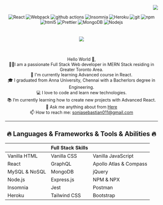 <img align="right" src="https://visitor-badge.laobi.icu/badge?page_id=soniasebastian.soniasebastian">
<br>
<p align="center">
  <img alt="React" src="https://img.shields.io/badge/-React-45b8d8?style=flat-square&logo=react&logoColor=white" />
  <img alt="Webpack" src="https://img.shields.io/badge/-Webpack-8DD6F9?style=flat-square&logo=webpack&logoColor=white" /> 
  <img alt="github actions" src="https://img.shields.io/badge/-Github_Actions-2088FF?style=flat-square&logo=github-actions&logoColor=white" />
  <img alt="Insomnia" src="https://img.shields.io/badge/-Insomnia-5849BE?style=flat-square&logo=insomnia&logoColor=white" />
  <img alt="Heroku" src="https://img.shields.io/badge/-Heroku-430098?style=flat-square&logo=heroku&logoColor=white" />
  <img alt="git" src="https://img.shields.io/badge/-Git-F05032?style=flat-square&logo=git&logoColor=white" />
  <img alt="npm" src="https://img.shields.io/badge/-NPM-CB3837?style=flat-square&logo=npm&logoColor=white" />
  <img alt="html5" src="https://img.shields.io/badge/-HTML5-E34F26?style=flat-square&logo=html5&logoColor=white" />
  <img alt="Prettier" src="https://img.shields.io/badge/-Prettier-F7B93E?style=flat-square&logo=prettier&logoColor=white" />
  <img alt="MongoDB" src="https://img.shields.io/badge/-MongoDB-13aa52?style=flat-square&logo=mongodb&logoColor=white" />
  <img alt="Nodejs" src="https://img.shields.io/badge/-Nodejs-43853d?style=flat-square&logo=Node.js&logoColor=white" />
  </p>

<h1 align="center">
  <a href="https://git.io/typing-svg">
    <img src="https://readme-typing-svg.herokuapp.com/?lines=Hello,+There!+👋;I+am+Sonia+Sebastian....;Nice+to+meet+you!&center=true&size=30">
  </a>
</h1>

<br>
<p align="center">
  Hello World 👋,
  <br>
  👩‍🏫I am a passionate Full Stack Web developer in MERN Stack residing in Greater Toronto Area.
  <br>
  🔬 I'm currently learning Advanced course in React.
  <br>
  🎓 I graduated from Anna University, Chennai with a Bacherlors degree in Engineering.
  <br>
  💻 I love to code and learn new technologies.
  <br>
  📚 I’m currently learning how to create new projects with Advanced React.
  <br>  
  💬 Ask me anything about from <a href="https://github.com/soniasebastian/soniasebastian/issues" title="Issues">Here</a>
  <br>
  📫 How to reach me: <a href="mailto: soniasebastian011@gmail.com">soniasebastian011@gmail.com</a>
</p>


<hr>
<h2 align="center">🔥 Languages & Frameworks & Tools & Abilities 🔥</h2>

  ||        Full Stack Skills  ||                              
  | ------------- | ------------ | ------------------ |
  | Vanilla HTML  | Vanilla CSS  | Vanilla JavaScript |
  | React         | GraphQL      | Apollo Atlas & Compass |
  | MySQL & NoSQL | MongoDB      | jQuery             |
  | Node.js | Express.js | NPM & NPX | 
  | Insomnia | Jest | Postman |
  | Heroku | Tailwind CSS | Bootstrap |
  
  


<!---
soniasebastian/soniasebastian is a ✨ special ✨ repository because its `README.md` (this file) appears on your GitHub profile.
You can click the Preview link to take a look at your changes.
--->
